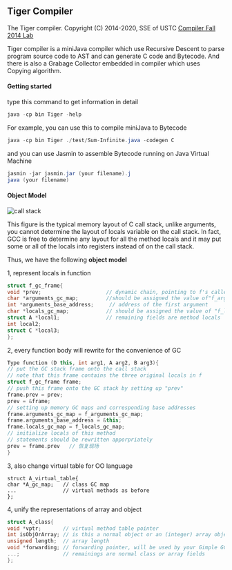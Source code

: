 ## Tiger Compiler 

The Tiger compiler. Copyright (C) 2014-2020, SSE of USTC [Compiler Fall 2014 Lab](http://staff.ustc.edu.cn/~bjhua/courses/compiler/2014/)

Tiger compiler is a miniJava compiler which use Recursive Descent to parse program source code to AST and can generate C code and Bytecode. And there is also a Grabage Collector embedded in compiler which uses Copying algorithm.

#### Getting started

type this command to get information in detail

```java
java -cp bin Tiger -help
```

For example, you can use this to compile miniJava to Bytecode

```java
java -cp bin Tiger ./test/Sum-Infinite.java -codegen C
```

and you can use Jasmin to assemble Bytecode running on Java Virtual Machine

```java
jasmin -jar jasmin.jar (your filename).j
java (your filename)
```

#### Object Model

![call stack](https://https://github.com/CavalryXD/Tiger-compiler/raw/master/image/image-20200404130726398.png)

This figure is the typical memory layout of C call stack, unlike arguments, you cannot determine the layout of locals  variable on the call stack. In fact, GCC is free to determine any layout for all the method locals and it may put some or all of the locals into registers instead of on the call stack.

Thus, we have the following **object model**

1, represent locals in function

```c++
struct f_gc_frame{
void *prev;              		// dynamic chain, pointing to f's caller's GC frame
char *arguments_gc_map;  		//should be assigned the value of"f_arguments_gc_map"
int *arguments_base_address;     // address of the first argument
char *locals_gc_map;     		// should be assigned the value of "f_locals_gc_map"
struct A *local1;        		// remaining fields are method locals
int local2;			 
struct C *local3;
};
```

2, every function body will rewrite for the convenience of GC

```c++
Type function (D this, int arg1, A arg2, B arg3){
// put the GC stack frame onto the call stack
// note that this frame contains the three original locals in f
struct f_gc_frame frame;   
// push this frame onto the GC stack by setting up "prev"
frame.prev = prev;
prev = &frame; 
// setting up memory GC maps and corresponding base addresses
frame.arguments_gc_map = f_arguments_gc_map;
frame.arguments_base_address = &this;
frame.locals_gc_map = f_locals_gc_map;
// initialize locals of this method 
// statements should be rewritten apporpriately
prev = frame.prev	// 恢复现场
}
```

3, also change virtual table for OO language

```
struct A_virtual_table{
char *A_gc_map;   // class GC map
...               // virtual methods as before
};
```

4, unify the representations of array and object

```c++
struct A_class{
void *vptr;       // virtual method table pointer
int isObjOrArray; // is this a normal object or an (integer) array object?
unsigned length;  // array length
void *forwarding; // forwarding pointer, will be used by your Gimple GC
...;              // remainings are normal class or array fields
};
```



